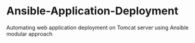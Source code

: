 # Ansible-Application-Deployment
Automating web application deployment on Tomcat server using Ansible modular approach

